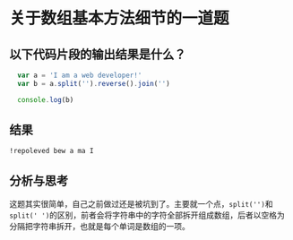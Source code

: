 # 关于数组基本方法细节的一道题

## 以下代码片段的输出结果是什么？

  ```javascript
    var a = 'I am a web developer!'
    var b = a.split('').reverse().join('')

    console.log(b)
  ```

## 结果

```text
!repoleved bew a ma I
```

## 分析与思考

这题其实很简单，自己之前做过还是被坑到了。主要就一个点，`split('')`和`split(' ')`的区别，前者会将字符串中的字符全部拆开组成数组，后者以空格为分隔把字符串拆开，也就是每个单词是数组的一项。